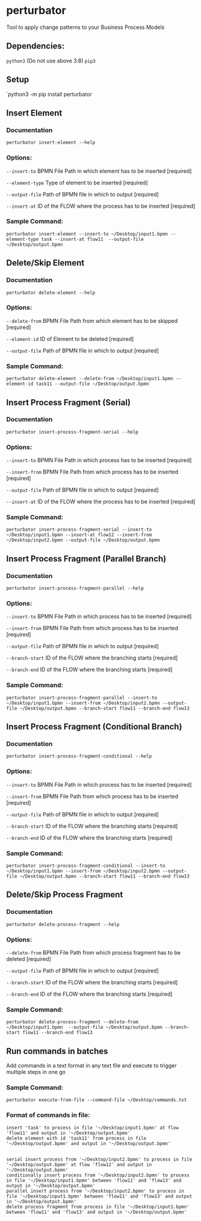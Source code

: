 # perturbator

Tool to apply change patterns to your Business Process Models

## Dependencies:
`python3` (Do not use above 3.8)
`pip3`

## Setup
`python3 -m pip install perturbator

## Insert Element
### Documentation
`perturbator insert-element --help`

### Options:

  `--insert-to`     BPMN File Path in which element has to be inserted      [required]

  `--element-type`   Type of element to be inserted                         [required]

  `--output-file`   Path of BPMN file in which to output                    [required]

  `--insert-at`     ID of the FLOW where the process has to be inserted     [required]

### Sample Command:
`perturbator insert-element --insert-to ~/Desktop/input1.bpmn --element-type task --insert-at flow11  --output-file ~/Desktop/output.bpmn`


## Delete/Skip Element
### Documentation
`perturbator delete-element --help`

### Options:

  `--delete-from`   BPMN File Path from which element has to be skipped     [required]

  `--element-id`    ID of Element to be deleted                             [required]

  `--output-file`   Path of BPMN file in which to output                    [required]

### Sample Command:
`perturbator delete-element --delete-from ~/Desktop/input1.bpmn --element-id task11 --output-file ~/Desktop/output.bpmn`


## Insert Process Fragment (Serial)
### Documentation
`perturbator insert-process-fragment-serial --help`

### Options:

  `--insert-to`     BPMN File Path in which process has to be inserted      [required]

  `--insert-from`   BPMN File Path from which process has to be inserted    [required]

  `--output-file`   Path of BPMN file in which to output                    [required]

  `--insert-at`     ID of the FLOW where the process has to be inserted     [required]

### Sample Command:
`perturbator insert-process-fragment-serial --insert-to ~/Desktop/input1.bpmn --insert-at flow12 --insert-from ~/Desktop/input2.bpmn --output-file ~/Desktop/output.bpmn `


## Insert Process Fragment (Parallel Branch)
### Documentation
`perturbator insert-process-fragment-parallel --help`

### Options:

  `--insert-to`     BPMN File Path in which process has to be inserted      [required]

  `--insert-from`   BPMN File Path from which process has to be inserted    [required]

  `--output-file`   Path of BPMN file in which to output                    [required]

  `--branch-start`  ID of the FLOW where the branching starts               [required]

  `--branch-end`    ID of the FLOW where the branching starts               [required]

### Sample Command:
`perturbator insert-process-fragment-parallel --insert-to ~/Desktop/input1.bpmn --insert-from ~/Desktop/input2.bpmn --output-file ~/Desktop/output.bpmn --branch-start flow11 --branch-end flow13`


## Insert Process Fragment (Conditional Branch)
### Documentation
`perturbator insert-process-fragment-conditional --help`

### Options:

  `--insert-to`     BPMN File Path in which process has to be inserted      [required]

  `--insert-from`   BPMN File Path from which process has to be inserted    [required]

  `--output-file`   Path of BPMN file in which to output                    [required]

  `--branch-start`  ID of the FLOW where the branching starts               [required]

  `--branch-end`    ID of the FLOW where the branching starts               [required]

### Sample Command:
`perturbator insert-process-fragment-conditional --insert-to ~/Desktop/input1.bpmn --insert-from ~/Desktop/input2.bpmn --output-file ~/Desktop/output.bpmn --branch-start flow11 --branch-end flow13`


## Delete/Skip Process Fragment
### Documentation
`perturbator delete-process-fragment --help`

### Options:

  `--delete-from`   BPMN File Path from which process fragment has to be deleted    [required]

  `--output-file`   Path of BPMN file in which to output                            [required]

  `--branch-start`  ID of the FLOW where the branching starts                       [required]

  `--branch-end`    ID of the FLOW where the branching starts                       [required]

### Sample Command:
`perturbator delete-process-fragment --delete-from ~/Desktop/input1.bpmn  --output-file ~/Desktop/output.bpmn --branch-start flow11 --branch-end flow13`

## Run commands in batches
Add commands in a text format in any text file and execute to trigger multiple steps in one go

### Sample Command:
`perturbator execute-from-file --command-file ~/Desktop/commands.txt`

### Format of commands in file:

```
insert 'task' to process in file '~/Desktop/input1.bpmn' at flow 'flow11' and output in '~/Desktop/output.bpmn'
delete element with id 'task11' from process in file '~/Desktop/output.bpmn' and output in '~/Desktop/output.bpmn'


serial insert process from '~/Desktop/input2.bpmn' to process in file '~/Desktop/output.bpmn' at flow 'flow12' and output in '~/Desktop/output.bpmn'
conditionally insert process from '~/Desktop/input2.bpmn' to process in file '~/Desktop/input1.bpmn' between 'flow11' and 'flow13' and output in '~/Desktop/output.bpmn'
parallel insert process from '~/Desktop/input2.bpmn' to process in file '~/Desktop/input1.bpmn' between 'flow11' and 'flow13' and output in '~/Desktop/output.bpmn'
delete process fragment from process in file '~/Desktop/input1.bpmn' between 'flow11' and 'flow13' and output in '~/Desktop/output.bpmn'
```
